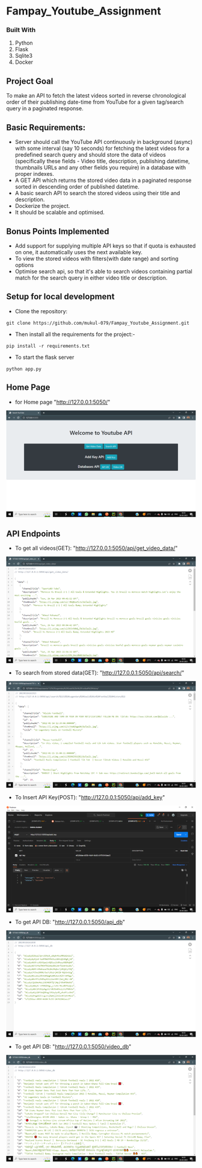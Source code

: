 
# Fampay_Youtube_Assignment


### Built With
1. Python
2. Flask
3. Sqlite3
4. Docker

## Project Goal

To make an API to fetch the latest videos sorted in reverse chronological order of their publishing date-time from YouTube for a given tag/search query in a paginated response.

## Basic Requirements:

- Server should call the YouTube API continuously in background (async) with some interval (say 10 seconds) for fetching the latest videos for a predefined search query and should store the data of videos (specifically these fields - Video title, description, publishing datetime, thumbnails URLs and any other fields you require) in a database with proper indexes.
- A GET API which returns the stored video data in a paginated response sorted in descending order of published datetime.
- A basic search API to search the stored videos using their title and description.
- Dockerize the project.
- It should be scalable and optimised.

## Bonus Points Implemented

- Add support for supplying multiple API keys so that if quota is exhausted on one, it automatically uses the next available key.
- To view the stored videos with filters(with date range) and sorting options
- Optimise search api, so that it's able to search videos containing partial match for the search query in either video title or description.


## Setup for local development
- Clone the repository:
```
git clone https://github.com/mukul-079/Fampay_Youtube_Assignment.git
```

- Then install all the requirements for the project:- 
```
pip install -r requirements.txt
```
- To start the flask server
```
python app.py
```


## Home Page
* for Home page "http://127.0.0.1:5050/"

![Home](https://raw.githubusercontent.com/mukul-079/Fampay_Youtube_Assignment/master/Screenshots/1.png)



## API Endpoints
* To get all videos(GET): "http://127.0.0.1:5050/api/get_video_data/"

![Get_Video_Data](https://raw.githubusercontent.com/mukul-079/Fampay_Youtube_Assignment/master/Screenshots/2.png)
    
    

* To search from stored data(GET): "http://127.0.0.1:5050/api/search/<topic>"

![Search_Stored_Query](https://raw.githubusercontent.com/mukul-079/Fampay_Youtube_Assignment/master/Screenshots/5.png)
    

* To Insert API Key(POST): "http://127.0.0.1:5050/api/add_key"

![Insert_ADD_key](https://raw.githubusercontent.com/mukul-079/Fampay_Youtube_Assignment/master/Screenshots/6.png)
    

* To get API DB: "http://127.0.0.1:5050/api_db"

![ADD API Key DB](https://raw.githubusercontent.com/mukul-079/Fampay_Youtube_Assignment/master/Screenshots/3.png)

* To get API DB: "http://127.0.0.1:5050/video_db"

![To get Video DB](https://raw.githubusercontent.com/mukul-079/Fampay_Youtube_Assignment/master/Screenshots/4.png)


    






